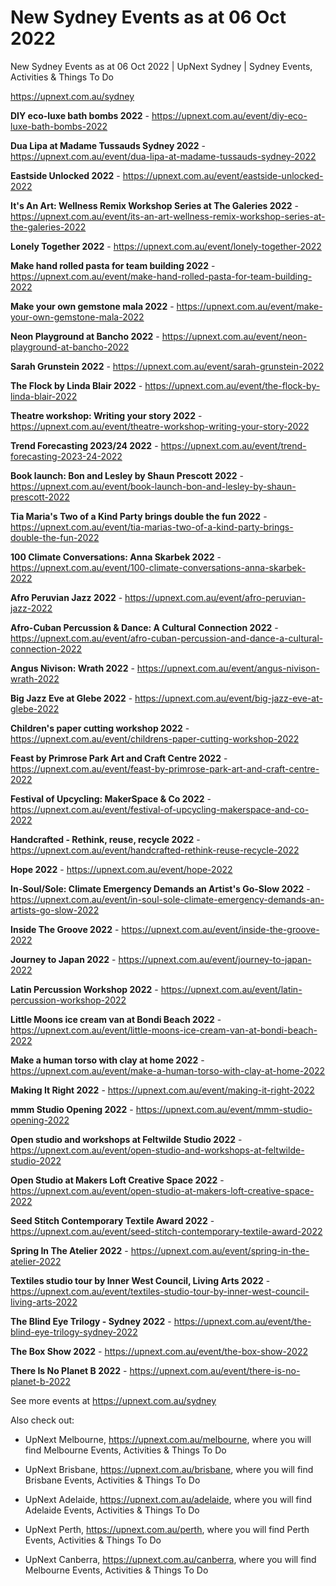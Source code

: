 # New Sydney Events as at 06 Oct 2022
New Sydney Events as at 06 Oct 2022 | UpNext Sydney | Sydney Events, Activities &amp; Things To Do

https://upnext.com.au/sydney


**DIY eco-luxe bath bombs 2022** - https://upnext.com.au/event/diy-eco-luxe-bath-bombs-2022

**Dua Lipa at Madame Tussauds Sydney 2022** - https://upnext.com.au/event/dua-lipa-at-madame-tussauds-sydney-2022

**Eastside Unlocked 2022** - https://upnext.com.au/event/eastside-unlocked-2022

**It's An Art: Wellness Remix Workshop Series at The Galeries 2022** - https://upnext.com.au/event/its-an-art-wellness-remix-workshop-series-at-the-galeries-2022

**Lonely Together 2022** - https://upnext.com.au/event/lonely-together-2022

**Make hand rolled pasta for team building 2022** - https://upnext.com.au/event/make-hand-rolled-pasta-for-team-building-2022

**Make your own gemstone mala 2022** - https://upnext.com.au/event/make-your-own-gemstone-mala-2022

**Neon Playground at Bancho 2022** - https://upnext.com.au/event/neon-playground-at-bancho-2022

**Sarah Grunstein 2022** - https://upnext.com.au/event/sarah-grunstein-2022

**The Flock by Linda Blair 2022** - https://upnext.com.au/event/the-flock-by-linda-blair-2022

**Theatre workshop: Writing your story 2022** - https://upnext.com.au/event/theatre-workshop-writing-your-story-2022

**Trend Forecasting 2023/24 2022** - https://upnext.com.au/event/trend-forecasting-2023-24-2022

**Book launch: Bon and Lesley by Shaun Prescott 2022** - https://upnext.com.au/event/book-launch-bon-and-lesley-by-shaun-prescott-2022

**Tia Maria's Two of a Kind Party brings double the fun 2022** - https://upnext.com.au/event/tia-marias-two-of-a-kind-party-brings-double-the-fun-2022

**100 Climate Conversations: Anna Skarbek 2022** - https://upnext.com.au/event/100-climate-conversations-anna-skarbek-2022

**Afro Peruvian Jazz 2022** - https://upnext.com.au/event/afro-peruvian-jazz-2022

**Afro-Cuban Percussion & Dance: A Cultural Connection 2022** - https://upnext.com.au/event/afro-cuban-percussion-and-dance-a-cultural-connection-2022

**Angus Nivison: Wrath 2022** - https://upnext.com.au/event/angus-nivison-wrath-2022

**Big Jazz Eve at Glebe 2022** - https://upnext.com.au/event/big-jazz-eve-at-glebe-2022

**Children's paper cutting workshop 2022** - https://upnext.com.au/event/childrens-paper-cutting-workshop-2022

**Feast by Primrose Park Art and Craft Centre 2022** - https://upnext.com.au/event/feast-by-primrose-park-art-and-craft-centre-2022

**Festival of Upcycling: MakerSpace & Co 2022** - https://upnext.com.au/event/festival-of-upcycling-makerspace-and-co-2022

**Handcrafted - Rethink, reuse, recycle 2022** - https://upnext.com.au/event/handcrafted-rethink-reuse-recycle-2022

**Hope 2022** - https://upnext.com.au/event/hope-2022

**In-Soul/Sole: Climate Emergency Demands an Artist's Go-Slow 2022** - https://upnext.com.au/event/in-soul-sole-climate-emergency-demands-an-artists-go-slow-2022

**Inside The Groove 2022** - https://upnext.com.au/event/inside-the-groove-2022

**Journey to Japan 2022** - https://upnext.com.au/event/journey-to-japan-2022

**Latin Percussion Workshop 2022** - https://upnext.com.au/event/latin-percussion-workshop-2022

**Little Moons ice cream van at Bondi Beach 2022** - https://upnext.com.au/event/little-moons-ice-cream-van-at-bondi-beach-2022

**Make a human torso with clay at home 2022** - https://upnext.com.au/event/make-a-human-torso-with-clay-at-home-2022

**Making It Right 2022** - https://upnext.com.au/event/making-it-right-2022

**mmm Studio Opening 2022** - https://upnext.com.au/event/mmm-studio-opening-2022

**Open studio and workshops at Feltwilde Studio 2022** - https://upnext.com.au/event/open-studio-and-workshops-at-feltwilde-studio-2022

**Open Studio at Makers Loft Creative Space 2022** - https://upnext.com.au/event/open-studio-at-makers-loft-creative-space-2022

**Seed Stitch Contemporary Textile Award 2022** - https://upnext.com.au/event/seed-stitch-contemporary-textile-award-2022

**Spring In The Atelier 2022** - https://upnext.com.au/event/spring-in-the-atelier-2022

**Textiles studio tour by Inner West Council, Living Arts 2022** - https://upnext.com.au/event/textiles-studio-tour-by-inner-west-council-living-arts-2022

**The Blind Eye Trilogy - Sydney 2022** - https://upnext.com.au/event/the-blind-eye-trilogy-sydney-2022

**The Box Show 2022** - https://upnext.com.au/event/the-box-show-2022

**There Is No Planet B 2022** - https://upnext.com.au/event/there-is-no-planet-b-2022



See more events at https://upnext.com.au/sydney


Also check out:

* UpNext Melbourne, https://upnext.com.au/melbourne, where you will find Melbourne Events, Activities & Things To Do

* UpNext Brisbane, https://upnext.com.au/brisbane, where you will find Brisbane Events, Activities & Things To Do

* UpNext Adelaide, https://upnext.com.au/adelaide, where you will find Adelaide Events, Activities & Things To Do

* UpNext Perth, https://upnext.com.au/perth, where you will find Perth Events, Activities & Things To Do

* UpNext Canberra, https://upnext.com.au/canberra, where you will find Melbourne Events, Activities & Things To Do